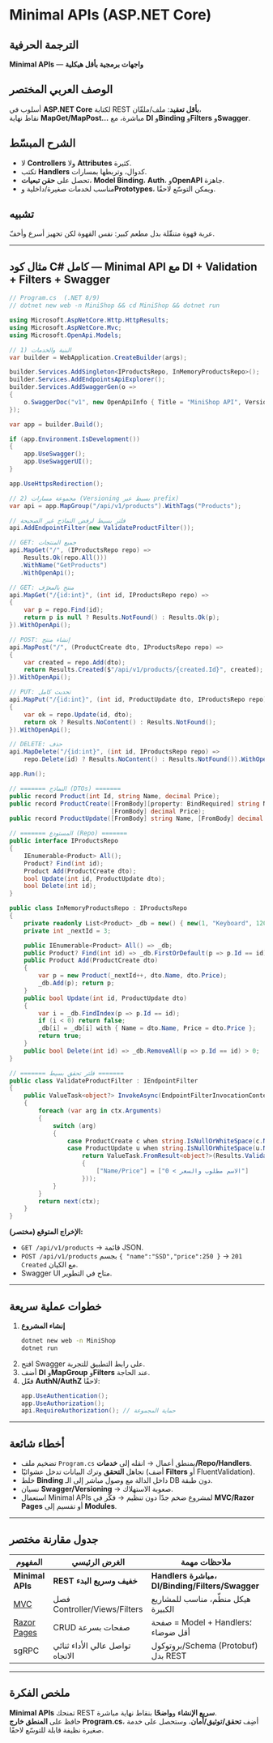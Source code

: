 # **Minimal APIs (ASP.NET Core)**

## الترجمة الحرفية  
**Minimal APIs** — **واجهات برمجية بأقل هيكلية**

## الوصف العربي المختصر  
أسلوب في **ASP.NET Core** لكتابة REST **بأقل تعقيد**: ملف/ملفّان،  
نقاط نهاية **MapGet/MapPost…** مباشرة، مع **DI** و**Binding** و**Filters** و**Swagger**.

## الشرح المبسّط  
- لا **Controllers** ولا **Attributes** كثيرة.  
- تكتب **Handlers** كدوال، وتربطها بمسارات.  
- تحصل على **حقن تبعيات**، **Model Binding**، **Auth**، و**OpenAPI** جاهزة.  
- مناسب لخدمات صغيرة/داخلية و**Prototypes**، ويمكن التوسّع لاحقًا.

## تشبيه  
عربة قهوة متنقّلة بدل مطعم كبير: نفس القهوة لكن تجهيز أسرع وأخفّ.

---

## مثال كود C# كامل — Minimal API مع DI + Validation + Filters + Swagger

```csharp
// Program.cs  (.NET 8/9)
// dotnet new web -n MiniShop && cd MiniShop && dotnet run

using Microsoft.AspNetCore.Http.HttpResults;
using Microsoft.AspNetCore.Mvc;
using Microsoft.OpenApi.Models;

// 1) البنية والخدمات
var builder = WebApplication.CreateBuilder(args);

builder.Services.AddSingleton<IProductsRepo, InMemoryProductsRepo>();
builder.Services.AddEndpointsApiExplorer();
builder.Services.AddSwaggerGen(o =>
{
    o.SwaggerDoc("v1", new OpenApiInfo { Title = "MiniShop API", Version = "v1" });
});

var app = builder.Build();

if (app.Environment.IsDevelopment())
{
    app.UseSwagger();
    app.UseSwaggerUI();
}

app.UseHttpsRedirection();

// 2) مجموعة مسارات (Versioning بسيط عبر prefix)
var api = app.MapGroup("/api/v1/products").WithTags("Products");

// فلتر بسيط لرفض النماذج غير الصحيحة
api.AddEndpointFilter(new ValidateProductFilter());

// GET: جميع المنتجات
api.MapGet("/", (IProductsRepo repo) =>
    Results.Ok(repo.All()))
   .WithName("GetProducts")
   .WithOpenApi();

// GET: منتج بالمعرّف
api.MapGet("/{id:int}", (int id, IProductsRepo repo) =>
{
    var p = repo.Find(id);
    return p is null ? Results.NotFound() : Results.Ok(p);
}).WithOpenApi();

// POST: إنشاء منتج
api.MapPost("/", (ProductCreate dto, IProductsRepo repo) =>
{
    var created = repo.Add(dto);
    return Results.Created($"/api/v1/products/{created.Id}", created);
}).WithOpenApi();

// PUT: تحديث كامل
api.MapPut("/{id:int}", (int id, ProductUpdate dto, IProductsRepo repo) =>
{
    var ok = repo.Update(id, dto);
    return ok ? Results.NoContent() : Results.NotFound();
}).WithOpenApi();

// DELETE: حذف
api.MapDelete("/{id:int}", (int id, IProductsRepo repo) =>
    repo.Delete(id) ? Results.NoContent() : Results.NotFound()).WithOpenApi();

app.Run();

// ======= النماذج (DTOs) =======
public record Product(int Id, string Name, decimal Price);
public record ProductCreate([FromBody][property: BindRequired] string Name,
                            [FromBody] decimal Price);
public record ProductUpdate([FromBody] string Name, [FromBody] decimal Price);

// ======= المستودع (Repo) =======
public interface IProductsRepo
{
    IEnumerable<Product> All();
    Product? Find(int id);
    Product Add(ProductCreate dto);
    bool Update(int id, ProductUpdate dto);
    bool Delete(int id);
}

public class InMemoryProductsRepo : IProductsRepo
{
    private readonly List<Product> _db = new() { new(1, "Keyboard", 120), new(2, "Mouse", 60) };
    private int _nextId = 3;

    public IEnumerable<Product> All() => _db;
    public Product? Find(int id) => _db.FirstOrDefault(p => p.Id == id);
    public Product Add(ProductCreate dto)
    {
        var p = new Product(_nextId++, dto.Name, dto.Price);
        _db.Add(p); return p;
    }
    public bool Update(int id, ProductUpdate dto)
    {
        var i = _db.FindIndex(p => p.Id == id);
        if (i < 0) return false;
        _db[i] = _db[i] with { Name = dto.Name, Price = dto.Price };
        return true;
    }
    public bool Delete(int id) => _db.RemoveAll(p => p.Id == id) > 0;
}

// ======= فلتر تحقق بسيط =======
public class ValidateProductFilter : IEndpointFilter
{
    public ValueTask<object?> InvokeAsync(EndpointFilterInvocationContext ctx, EndpointFilterDelegate next)
    {
        foreach (var arg in ctx.Arguments)
        {
            switch (arg)
            {
                case ProductCreate c when string.IsNullOrWhiteSpace(c.Name) || c.Price <= 0:
                case ProductUpdate u when string.IsNullOrWhiteSpace(u.Name) || u.Price <= 0:
                    return ValueTask.FromResult<object?>(Results.ValidationProblem(new()
                    {
                        ["Name/Price"] = ["الاسم مطلوب والسعر > 0"]
                    }));
            }
        }
        return next(ctx);
    }
}
```

**الإخراج المتوقع (مختصر):**  
- `GET /api/v1/products` → قائمة JSON.  
- `POST /api/v1/products` بجسم `{ "name":"SSD","price":250 }` → `201 Created` مع الكيان.  
- Swagger UI متاح في التطوير.

---

## خطوات عملية سريعة
1. **إنشاء المشروع**  
   ```bash
   dotnet new web -n MiniShop
   dotnet run
   ```
2. افتح Swagger على رابط التطبيق للتجربة.  
3. أضف **DI** و**MapGroup** و**Filters** عند الحاجة.  
4. فعّل **AuthN/AuthZ** لاحقًا:  
   ```csharp
   app.UseAuthentication();
   app.UseAuthorization();
   api.RequireAuthorization(); // حماية المجموعة
   ```

---

## أخطاء شائعة
- تضخيم ملف `Program.cs` بمنطق أعمال → انقله إلى **خدمات/Repo/Handlers**.  
- تجاهل **التحقق** وترك البيانات تدخل عشوائيًا (أضف **Filters** أو FluentValidation).  
- خلط **Binding** داخل الدالة مع وصول مباشر إلى الـ DB دون طبقة.  
- نسيان **Swagger/Versioning** → صعوبة الاستهلاك.  
- استعمال Minimal APIs لمشروع ضخم جدًا دون تنظيم → فكّر في **MVC/Razor Pages** أو تقسيم إلى **Modules**.

---

## جدول مقارنة مختصر

| المفهوم                       | الغرض الرئيسي                   | ملاحظات مهمة                                    |
| ----------------------------- | ------------------------------- | ----------------------------------------------- |
| **Minimal APIs**              | **REST خفيف وسريع البدء**       | **Handlers مباشرة، DI/Binding/Filters/Swagger** |
| [MVC](mvc.md)                 | فصل Controller/Views/Filters    | هيكل منطّم، مناسب للمشاريع الكبيرة               |
| [Razor Pages](razor-pages.md) | CRUD صفحات بسرعة                | صفحة = Model + Handlers؛ أقل ضوضاء              |
| sgRPC                          | تواصل عالي الأداء ثنائي الاتجاه | بروتوكول/Schema (Protobuf) بدل REST             |

---

## ملخص الفكرة  
**Minimal APIs** تمنحك REST **سريع الإنشاء** و**واضحًا** بنقاط نهاية مباشرة.  
حافظ على **المنطق خارج Program.cs**، أضِف **تحقق/توثيق/أمان**، وستحصل على خدمة صغيرة نظيفة قابلة للتوسّع لاحقًا.
